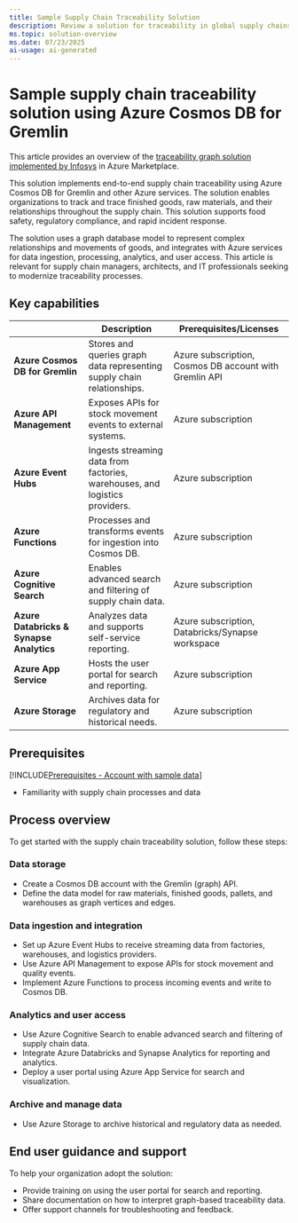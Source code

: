```yaml
---
title: Sample Supply Chain Traceability Solution
description: Review a solution for traceability in global supply chains track-and-trace capability in graph form for finished goods using Azure Cosmos DB for Gremlin and other Azure services.
ms.topic: solution-overview
ms.date: 07/23/2025
ai-usage: ai-generated
---
```


# Sample supply chain traceability solution using Azure Cosmos DB for Gremlin

This article provides an overview of the [traceability graph solution implemented by Infosys](https://azuremarketplace.microsoft.com/marketplace/apps/infosysltd.infosys-traceability-knowledge-graph?tab=Overview) in Azure Marketplace.

This solution implements end-to-end supply chain traceability using Azure Cosmos DB for Gremlin and other Azure services. The solution enables organizations to track and trace finished goods, raw materials, and their relationships throughout the supply chain. This solution supports food safety, regulatory compliance, and rapid incident response.

The solution uses a graph database model to represent complex relationships and movements of goods, and integrates with Azure services for data ingestion, processing, analytics, and user access. This article is relevant for supply chain managers, architects, and IT professionals seeking to modernize traceability processes.

## Key capabilities

| | Description | Prerequisites/Licenses |
| --- | --- | --- |
| **Azure Cosmos DB for Gremlin** | Stores and queries graph data representing supply chain relationships. | Azure subscription, Cosmos DB account with Gremlin API |
| **Azure API Management** | Exposes APIs for stock movement events to external systems. | Azure subscription |
| **Azure Event Hubs** | Ingests streaming data from factories, warehouses, and logistics providers. | Azure subscription |
| **Azure Functions** | Processes and transforms events for ingestion into Cosmos DB. | Azure subscription |
| **Azure Cognitive Search** | Enables advanced search and filtering of supply chain data. | Azure subscription |
| **Azure Databricks & Synapse Analytics** | Analyzes data and supports self-service reporting. | Azure subscription, Databricks/Synapse workspace |
| **Azure App Service** | Hosts the user portal for search and reporting. | Azure subscription |
| **Azure Storage** | Archives data for regulatory and historical needs. | Azure subscription |

## Prerequisites

[!INCLUDE[Prerequisites - Account with sample data](includes/prerequisites-account-sample-data.md)]

- Familiarity with supply chain processes and data

## Process overview

To get started with the supply chain traceability solution, follow these steps:

### Data storage

- Create a Cosmos DB account with the Gremlin (graph) API.
- Define the data model for raw materials, finished goods, pallets, and warehouses as graph vertices and edges.

### Data ingestion and integration

- Set up Azure Event Hubs to receive streaming data from factories, warehouses, and logistics providers.
- Use Azure API Management to expose APIs for stock movement and quality events.
- Implement Azure Functions to process incoming events and write to Cosmos DB.

### Analytics and user access

- Use Azure Cognitive Search to enable advanced search and filtering of supply chain data.
- Integrate Azure Databricks and Synapse Analytics for reporting and analytics.
- Deploy a user portal using Azure App Service for search and visualization.

### Archive and manage data

- Use Azure Storage to archive historical and regulatory data as needed.

## End user guidance and support

To help your organization adopt the solution:

- Provide training on using the user portal for search and reporting.
- Share documentation on how to interpret graph-based traceability data.
- Offer support channels for troubleshooting and feedback.
